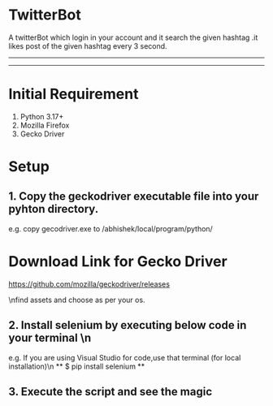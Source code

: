 # TwitterBot
A twitterBot which login in your account and it search the given hashtag .it likes post of the given hashtag every 3 second. 
***
***

# Initial Requirement
1. Python 3.17+
2. Mozilla Firefox
3. Gecko Driver

# Setup 
## 1. Copy the geckodriver executable file into your pyhton directory.
e.g. copy gecodriver.exe to /abhishek/local/program/python/

# Download Link for Gecko Driver
https://github.com/mozilla/geckodriver/releases

\nfind assets and choose as per your os.


## 2. Install selenium by executing below code in your terminal \n
e.g. If you are using Visual Studio for code,use that terminal (for local installation)\n
       ** $ pip install selenium **
  
## 3. Execute the script and see the magic

